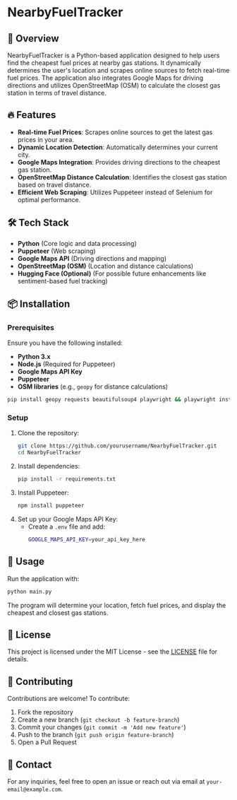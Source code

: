 # NearbyFuelTracker

## 🚀 Overview
NearbyFuelTracker is a Python-based application designed to help users find the cheapest fuel prices at nearby gas stations. It dynamically determines the user's location and scrapes online sources to fetch real-time fuel prices. The application also integrates Google Maps for driving directions and utilizes OpenStreetMap (OSM) to calculate the closest gas station in terms of travel distance.

## 🔥 Features
- **Real-time Fuel Prices**: Scrapes online sources to get the latest gas prices in your area.
- **Dynamic Location Detection**: Automatically determines your current city.
- **Google Maps Integration**: Provides driving directions to the cheapest gas station.
- **OpenStreetMap Distance Calculation**: Identifies the closest gas station based on travel distance.
- **Efficient Web Scraping**: Utilizes Puppeteer instead of Selenium for optimal performance.

## 🛠️ Tech Stack
- **Python** (Core logic and data processing)
- **Puppeteer** (Web scraping)
- **Google Maps API** (Driving directions and mapping)
- **OpenStreetMap (OSM)** (Location and distance calculations)
- **Hugging Face (Optional)** (For possible future enhancements like sentiment-based fuel tracking)

## 📦 Installation
### Prerequisites
Ensure you have the following installed:
- **Python 3.x**
- **Node.js** (Required for Puppeteer)
- **Google Maps API Key**
- **Puppeteer**
- **OSM libraries** (e.g., `geopy` for distance calculations)
  
```bash
pip install geopy requests beautifulsoup4 playwright && playwright install && npm install puppeteer
```

### Setup
1. Clone the repository:
   ```sh
   git clone https://github.com/yourusername/NearbyFuelTracker.git
   cd NearbyFuelTracker
   ```
2. Install dependencies:
   ```sh
   pip install -r requirements.txt
   ```
3. Install Puppeteer:
   ```sh
   npm install puppeteer
   ```
4. Set up your Google Maps API Key:
   - Create a `.env` file and add:
     ```sh
     GOOGLE_MAPS_API_KEY=your_api_key_here
     ```

## 🚀 Usage
Run the application with:
```sh
python main.py
```
The program will determine your location, fetch fuel prices, and display the cheapest and closest gas stations.

## 📜 License
This project is licensed under the MIT License - see the [LICENSE](LICENSE) file for details.

## 🤝 Contributing
Contributions are welcome! To contribute:
1. Fork the repository
2. Create a new branch (`git checkout -b feature-branch`)
3. Commit your changes (`git commit -m 'Add new feature'`)
4. Push to the branch (`git push origin feature-branch`)
5. Open a Pull Request

## 📧 Contact
For any inquiries, feel free to open an issue or reach out via email at `your-email@example.com`.

